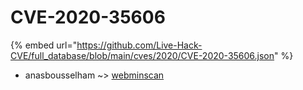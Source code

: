 # CVE-2020-35606
{% embed url="https://github.com/Live-Hack-CVE/full_database/blob/main/cves/2020/CVE-2020-35606.json" %}

* anasbousselham ~> [webminscan](https://www.alice-snow.ru/2020/database/cve-2020-35606/webminscan-anasbousselham)